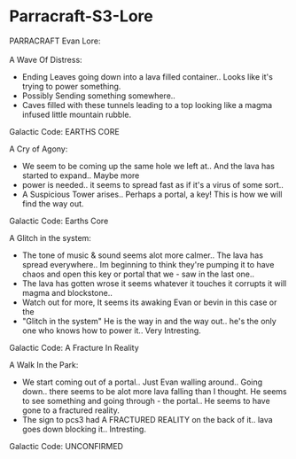 # Parracraft-S3-Lore

PARRACRAFT Evan Lore:\
\
A Wave Of Distress:
- Ending Leaves going down into a lava filled container.. Looks like it's trying to power something.
- Possibly Sending something somewhere..
- Caves filled with these tunnels leading to a top looking like a magma infused little mountain rubble.

Galactic Code: EARTHS  CORE

A Cry of Agony:
- We seem to be coming up the same hole we left at.. And the lava has started to expand.. Maybe more
- power is needed.. it seems to spread fast as if it's a virus of some sort..
- A Suspicious Tower arises.. Perhaps a portal, a key! This is how we will find the way out.

Galactic Code: Earths Core

A Glitch in the system:
- The tone of music & sound seems alot more calmer.. The lava has spread everywhere.. Im beginning to think they're pumping it to have chaos and open this key or portal that we - saw in the last one..
- The lava has gotten wrose it seems whatever it touches it corrupts it will magma and blockstone.. 
- Watch out for more, It seems its awaking Evan or bevin in this case or the
- "Glitch in the system" He is the way in and the way out.. he's the only one who knows how to power it.. Very Intresting.

Galactic Code: A Fracture In Reality

A Walk In the Park:
- We start coming out of a portal.. Just Evan walling around.. Going down.. there seems to be alot more lava falling than I thought. He seems to see something and going through - the portal.. He seems to  have gone to a fractured reality.
- The sign to pcs3 had A FRACTURED REALITY on the back of it.. lava goes down blocking it.. Intresting.

Galactic Code: UNCONFIRMED

